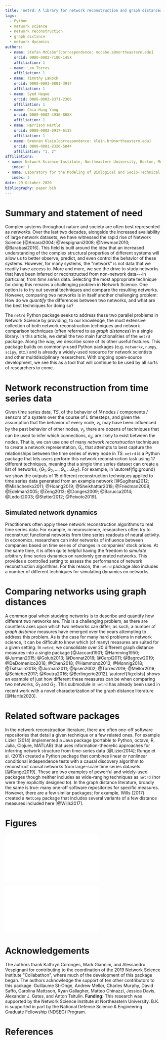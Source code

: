 ```yaml
---
title: 'netrd: A library for network reconstruction and graph distances'
tags:
  - Python
  - network science
  - network reconstruction
  - graph distance
  - network dynamics
authors:
  - name: Stefan McCabe^[correspondence: mccabe.s@northeastern.edu]
    orcid: 0000-0002-7180-145X
    affiliation: 1
  - name: Leo Torres
    affiliation: 1
  - name: Timothy LaRock
    orcid: 0000-0003-0801-3917
    affiliation: 1
  - name: Syed Haque
    orcid: 0000-0002-8371-2366
    affiliation: 1
  - name: Chia-Hung Yang
    orcid: 0000-0002-4936-808X
    affiliation: 1
  - name: Harrison Hartle
    orcid: 0000-0002-0917-6112
    affiliation: 1
  - name: Brennan Klein[correspondence: klein.br@northeastern.edu]
    orcid: 0000-0001-8326-5044
    affiliation: "1, 2"
affiliations:
 - name: Network Science Institute, Northeastern University, Boston, MA, USA
   index: 1
 - name: Laboratory for the Modeling of Biological and Socio-Technical Systems, Northeastern University, Boston, USA
   index: 2
date: 29 October 2020
bibliography: paper.bib
---
```


# Summary and statement of need

Complex systems throughout nature and society are often best represented as  *networks*. Over the last two decades, alongside the increased availability of large network datasets, we have witnessed the rapid rise of Network Science [@Amaral2004; @Vespignani2008; @Newman2010; @Barabasi2016]. This field is built around the idea that an increased understanding of the complex structural properties of different systems will allow us to better observe, predict, and even control the behavior of these systems. However, for many systems, the "network" is not data that we readily have access to. More and more, we see the drive to study networks that have been inferred or reconstructed from non-network data---in particular, from *time series* data. Selecting the most appropriate technique for doing this remains a challenging problem in Network Science. One option is to try out several techniques and compare the resulting networks. However, comparing two networks is in itself another challenging problem: How do we *quantify* the differences between two networks, and what are the best techniques for doing so?

The `netrd` Python package seeks to address these two parallel problems in Network Science by providing, to our knowledge, the most extensive collection of both network reconstruction techniques and network comparison techniques (often referred to as *graph distances*) in a single library. In this article, we detail the two main functionalities of the `netrd` package. Along the way, we describe some of its other useful features. This package builds on commonly-used Python packages (e.g. `networkx`, `numpy`, `scipy`, etc.) and is already a widely-used resource for network scientists and other multidisciplinary researchers. With ongoing open-source development, we see this as a tool that will continue to be used by all sorts of researchers to come.

# Network reconstruction from time series data

Given time series data, $TS$, of the behavior of $N$ nodes / components / sensors of a system over the course of $L$ timesteps, and given the assumption that the behavior of every node, $v_i$, may have been influenced by the past behavior of other nodes, $v_j$, there are dozens of techniques that can be used to infer which connections, $e_{ij}$, are likely to exist between the nodes. That is, we can use one of many *network reconstruction* techniques to create a network representation, $G_r$, that attempts to best capture the relationships between the time series of every node in $TS$. `netrd` is a Python package that lets users perform this network reconstruction task using 17 different techniques, meaning that a single time series dataset can create a list of networks, $\{G_1, G_2, ..., G_r,... G_{17}\}$. For example, in \autoref{fig:ground} we show the outputs of 15 different reconstruction techniques applied to time series data generated from an example network [@Sugihara2012; @Mishchenko2011; @Hoang2019; @Sheikhattar2018; @Friedman2008; @Edelman2005; @Zeng2013; @Donges2009; @Barucca2014; @Ledoit2003; @Stetter2012; @Peixoto2019].

## Simulated network dynamics

Practitioners often apply these network reconstruction algorithms to real time series data. For example, in neuroscience, researchers often try to reconstruct functional networks from time series readouts of neural activity. In economics, researchers can infer networks of influence between companies based on time series of changes in companies' stock prices. At the same time, it is often quite helpful having the freedom to *simulate* arbitrary time series dynamics on randomly generated networks. This provides a controlled setting to assess the performance of network reconstruction algorithms. For this reason, the `netrd` package also includes a number of different techniques for simulating dynamics on networks.

# Comparing networks using graph distances

A common goal when studying networks is to describe and quantify how different two networks are. This is a challenging problem, as there are countless axes upon which two networks can differ; as such, a number of *graph distance* measures have emerged over the years attempting to address this problem. As is the case for many hard problems in network science, it can be difficult to know which (of many) measures are suited for a given setting. In `netrd`, we consolidate over 20 different graph distance measures into a single package [@Jaccard1901; @Hamming1950; @Jurman2015; @Golub2013; @Donnat2018; @Carpi2011; @Bagrow2019; @DeDomenico2016; @Chen2018; @Hammond2013; @Monnig2018; @Tsitsulin2018; @Jurman2011; @Ipsen2002; @Torres2019; @Mellor2019; @Schieber2017; @Koutra2016; @Berlingerio2012]. \autoref{fig:dists} shows an example of just how different these measures can be when comparing two networks, $G_1$ and $G_2$. This submodule in `netrd` has already been used in recent work with a novel characterization of the graph distance literature [@Hartle2020].

# Related software packages

In the network reconstruction literature, there are often one-off software repositories that detail a given technique or a few related ones. For example Lizier (2014) implemented a Java package (portable to Python, octave, R, Julia, Clojure, MATLAB) that uses information-theoretic approaches for inferring network structure from time-series data [@Lizier2014]; Runge et al. (2019) created a Python package that combines linear or nonlinear conditional independence tests with a causal discovery algorithm to reconstruct causal networks from large-scale time series datasets [@Runge2019]. These are two examples of powerful and widely-used packages though neither includes as wide-ranging techniques as `netrd` (nor were they explicitly designed to). In the graph distance literature, broadly the same is true: many one-off software repositories for specific measures. However, there are a few similar packages; for example, Wills (2017) created a `NetComp` package that includes several variants of a few distance measures included here [@Wills2017].


# Figures
![**Example of the network reconstruction pipeline.** (Top row) A sample network, its adjacency matrix, and an example time series, $TS$, of node-level activity simulated on the network. (Bottom rows) The outputs of 15 different network reconstruction algorithms, each using $TS$ to create a new adjacency matrix that captures key structural properties of the original network.\label{fig:ground}](allRecons_withGroundtruth_SherringtonKirkpatrick.pdf)

![**Example of the graph distance measures in `netrd`.** Here, we measure the graph distance between two networks using 20 different distance measures from `netrd`.\label{fig:dists}](netrd_distance_example.pdf)

# Acknowledgements

The authors thank Kathryn Coronges, Mark Giannini, and Alessandro Vespignani for contributing to the coordination of the 2019 Network Science Institute "Collabathon", where much of the development of this package began. The authors acknowledge the support of ten other contributors to this package: Guillaume St-Onge, Andrew Mellor, Charles Murphy, David Saffo, Carolina Mattsson, Ryan Gallagher, Matteo Chinazzi, Jessica Davis, Alexander J. Gates, and Anton Tsitulin. **Funding:** This research was supported by the Network Science Institute at Northeastern University. B.K. is supported in part by the National Defense Science & Engineering Graduate Fellowship (NDSEG) Program.

# References
